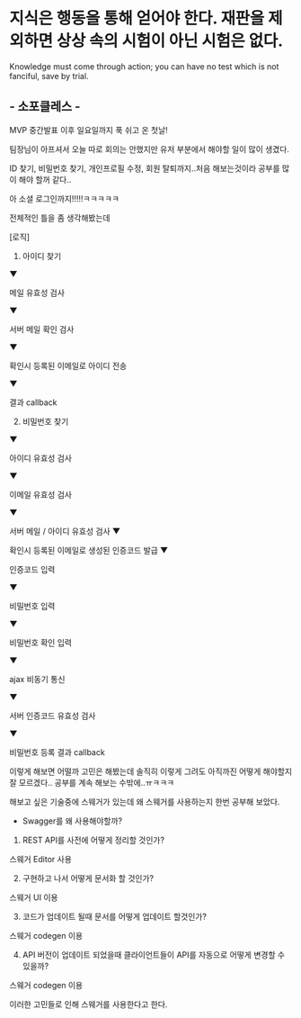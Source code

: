 # 지식은 행동을 통해 얻어야 한다. 재판을 제외하면 상상 속의 시험이 아닌 시험은 없다.

Knowledge must come through action; you can have no test which is not fanciful, save by trial.

## - 소포클레스 - 

MVP 중간발표 이후 일요일까지 푹 쉬고 온 첫날!

팀장님이 아프셔서 오늘 따로 회의는 안했지만 유저 부분에서 해야할 일이 많이 생겼다.

ID 찾기, 비밀번호 찾기, 개인프로필 수정, 회원 탈퇴까지..처음 해보는것이라 공부를 많이 해야 할꺼 같다..

아 소셜 로그인까지!!!!!ㅋㅋㅋㅋㅋ

전체적인 틀을 좀 생각해봤는데 

[로직]

1. 아이디 찾기

 ▼
 
메일 유효성 검사

 ▼

서버 메일 확인 검사

 ▼

확인시 등록된 이메일로 아이디 전송

 ▼

결과 callback


2. 비밀번호 찾기

▼

아이디 유효성 검사

▼

이메일 유효성 검사
          
▼

서버 메일 / 아이디 유효성 검사
▼

확인시 등록된 이메일로 생성된 인증코드 발급
▼

인증코드 입력

▼

비밀번호 입력

▼

비밀번호 확인 입력

▼

ajax 비동기 통신

▼

서버 인증코드 유효성 검사

▼

비밀번호 등록 결과 callback

이렇게 해보면 어떨까 고민은 해봤는데 솔직히 이렇게 그려도 아직까진 어떻게 해야할지 잘 모르겠다.. 공부를 계속 해보는 수밖에..ㅠㅋㅋㅋ

해보고 싶은 기술중에 스웨거가 있는데 왜 스웨거를 사용하는지 한번 공부해 보았다.

* Swagger를 왜 사용해야할까?

1. REST API를 사전에 어떻게 정리할 것인가?

스웨거 Editor 사용

2. 구현하고 나서 어떻게 문서화 할 것인가?

스웨거 UI 이용

3. 코드가 업데이트 될때 문서를 어떻게 업데이트 할것인가?

스웨거 codegen 이용

4. API 버전이 업데이트 되었을때 클라이언트들이 API를 자동으로 어떻게 변경할 수 있을까?

스웨거 codegen 이용

이러한 고민들로 인해 스웨거를 사용한다고 한다.  



